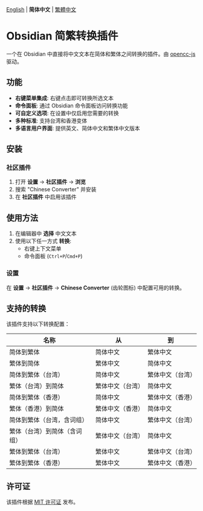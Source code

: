 [English](README.md) | **简体中文** | [繁體中文](README-zh-TW.md)

# Obsidian 简繁转换插件

一个在 Obsidian 中直接将中文文本在简体和繁体之间转换的插件。由 [opencc-js](https://github.com/nk2028/opencc-js) 驱动。

## 功能

- **右键菜单集成**: 右键点击即可转换所选文本
- **命令面板**: 通过 Obsidian 命令面板访问转换功能
- **可自定义选项**: 在设置中仅启用您需要的转换
- **多种标准**: 支持台湾和香港变体
- **多语言用户界面**: 提供英文、简体中文和繁体中文版本

## 安装

### 社区插件
1. 打开 **设置** → **社区插件** → **浏览**
2. 搜索 "Chinese Converter" 并安装
3. 在 **社区插件** 中启用该插件

## 使用方法

1. 在编辑器中 **选择** 中文文本
2. 使用以下任一方式 **转换**:
   - 右键上下文菜单
   - 命令面板 (`Ctrl+P`/`Cmd+P`)

### 设置
在 **设置** → **社区插件** → **Chinese Converter** (齿轮图标) 中配置可用的转换。

## 支持的转换

该插件支持以下转换配置：

| 名称                                      | 从                            | 到                              |
| ----------------------------------------- | ----------------------------- | ------------------------------- |
| 简体到繁体                                | 简体中文                      | 繁体中文                        |
| 繁体到简体                                | 繁体中文                      | 简体中文                        |
| 简体到繁体（台湾）                        | 简体中文                      | 繁体中文（台湾）                |
| 繁体（台湾）到简体                        | 繁体中文（台湾）              | 简体中文                        |
| 简体到繁体（香港）                        | 简体中文                      | 繁体中文（香港）                |
| 繁体（香港）到简体                        | 繁体中文（香港）              | 简体中文                        |
| 简体到繁体（台湾，含词组）                | 简体中文                      | 繁体中文（台湾）                |
| 繁体（台湾）到简体（含词组）              | 繁体中文（台湾）              | 简体中文                        |
| 繁体到繁体（台湾）                        | 繁体中文                      | 繁体中文（台湾）                |
| 繁体到繁体（香港）                        | 繁体中文                      | 繁体中文（香港）                |

## 许可证

该插件根据 [MIT 许可证](LICENSE) 发布。

